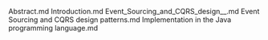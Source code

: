 Abstract.md
Introduction.md
Event_Sourcing_and_CQRS_design__.md
Event Sourcing and CQRS design patterns.md
Implementation in the Java programming language.md
